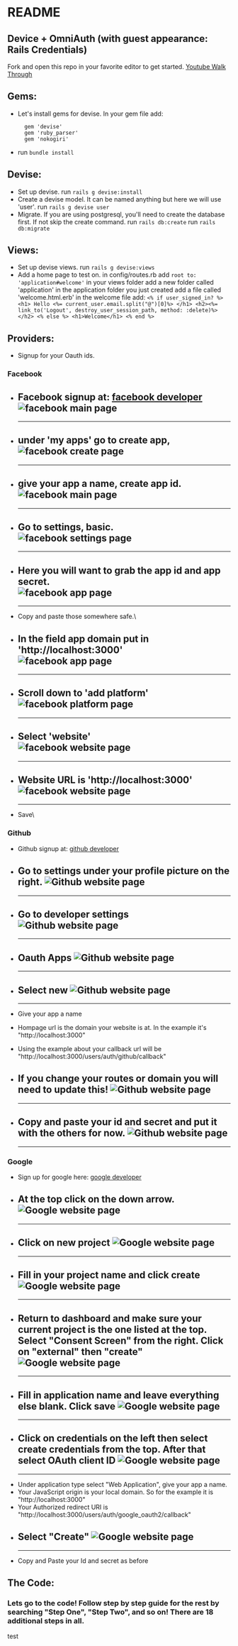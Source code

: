 # README
## Device + OmniAuth (with guest appearance: Rails Credentials)
Fork and open this repo in your favorite editor to get started.
[Youtube Walk Through](https://youtu.be/P-MWCdm9R2c)

## Gems:
  - Let's install gems for devise. In your gem file add:
    ```
      gem 'devise'
      gem 'ruby_parser'
      gem 'nokogiri'
    ```
  - run `bundle install`

## Devise:
  - Set up devise.
      run `rails g devise:install`
  - Create a devise model.  It can be named anything but here we will use 'user'.
      run `rails g devise user`
  - Migrate.  If you are using postgresql, you'll need to create the database first.
    If not skip the create command.
      run `rails db:create`
      run `rails db:migrate`

## Views:
  - Set up devise views.
      run `rails g devise:views`
  - Add a home page to test on.
      in config/routes.rb add `root to: 'application#welcome'`
      in your views folder add a new folder called 'application'
      in the application folder you just created add a file called 'welcome.html.erb'
      in the welcome file add:
        ```
        <% if user_signed_in? %>
          <h1> Hello <%= current_user.email.split("@")[0]%> </h1>
          <h2><%= link_to('Logout', destroy_user_session_path, method: :delete)%></h2>
        <% else %>
          <h1>Welcome</h1>
        <% end %>
        ```

## Providers:
  - Signup for your Oauth ids.

### Facebook
  - Facebook signup at: [facebook developer](developers.facebook.com)\
      ![facebook main page](public/images/facebook1.png)
      ---
      ---
  - under 'my apps' go to create app,\
      ![facebook create page](public/images/facebook2.png)
      ---
      ---
  - give your app a name, create app id.\
      ![facebook main page](public/images/facebook3.png)
      ---
      ---
  - Go to settings, basic.\
      ![facebook settings page](public/images/facebook4.png)
      ---
      ---
  - Here you will want to grab the app id and app secret.\
      ![facebook app page](public/images/facebook5.png)
      ---
      ---
  - Copy and paste those somewhere safe.\
  - In the field app domain put in 'http://localhost:3000'\
      ![facebook app page](public/images/facebook6.png)
      ---
      ---
  - Scroll down to 'add platform'\
      ![facebook platform page](public/images/facebook7.png)
      ---
      ---
  - Select 'website'\
      ![facebook website page](public/images/facebook8.png)
      ---
      ---
  - Website URL is 'http://localhost:3000'\
      ![facebook website page](public/images/facebook9.png)
      ---
      ---
  - Save\

### Github
  - Github signup at: [github developer](https://github.com/)
  - Go to settings under your profile picture on the right.
      ![Github website page](public/images/github1.png)
      ---
      ---
  - Go to developer settings
      ![Github website page](public/images/github2.png)
      ---
      ---

  - Oauth Apps
      ![Github website page](public/images/github3.png)
      ---
      ---
  - Select new
      ![Github website page](public/images/github4.png)
      ---
      ---
  - Give your app a name
  - Hompage url is the domain your website is at. In the example it's "http://localhost:3000"
  - Using the example about your callback url will be "http://localhost:3000/users/auth/github/callback"
  - If you change your routes or domain you will need to update this!
      ![Github website page](public/images/github5.png)
      ---
      ---
  - Copy and paste your id and secret and put it with the others for now.
      ![Github website page](public/images/github6.png)
      ---
      ---

### Google
  - Sign up for google here: [google developer](https://console.developers.google.com/)
  - At the top click on the down arrow.
      ![Google website page](public/images/google1.png)
      ---
      ---
  - Click on new project
      ![Google website page](public/images/google2.png)
      ---
      ---
  - Fill in your project name and click create
      ![Google website page](public/images/google3.png)
      ---
      ---
  - Return to dashboard and make sure your current project is the one listed at the top. Select "Consent Screen" from the right.  Click on "external" then "create"
      ![Google website page](public/images/google5.png)
      ---
      ---
 - Fill in application name and leave everything else blank.  Click save
    ![Google website page](public/images/google6.png)
    ---
    ---
 - Click on credentials on the left then select create credentials from the top. After that select OAuth client ID
    ![Google website page](public/images/google7.png)
    ---
    ---
 - Under application type select "Web Application", give your app a name.
 - Your JavaScript origin is your local domain. So for the example it is "http://localhost:3000"
 - Your Authorized redirect URI is "http://localhost:3000/users/auth/google_oauth2/callback"
 - Select "Create"
    ![Google website page](public/images/google8.png)
    ---
    ---
- Copy and Paste your Id and secret as before

## The Code:
### Lets go to the code!  Follow step by step guide for the rest by searching "Step One", "Step Two", and so on! There are 18 additional steps in all.

test
